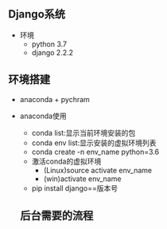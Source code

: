 ## Django系统
- 环境
  - python 3.7
  - django 2.2.2

## 环境搭建
- anaconda + pychram
- anaconda使用
  - conda list:显示当前环境安装的包
  - conda env list:显示安装的虚拟环境列表
  - conda create -n env_name python=3.6
  - 激活conda的虚拟环境
    - (Linux)source activate env_name
    - (win)activate env_name
  - pip install django==版本号
  
  ## 后台需要的流程

